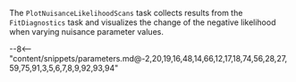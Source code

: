 The `PlotNuisanceLikelihoodScans` task collects results from the `FitDiagnostics` task and visualizes the change of the negative likelihood when varying nuisance parameter values.

<div class="dhi_parameter_table">

--8<-- "content/snippets/parameters.md@-2,20,19,16,48,14,66,12,17,18,74,56,28,27,59,75,91,3,5,6,7,8,9,92,93,94"

</div>

